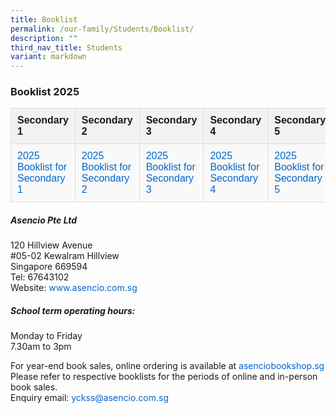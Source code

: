 ```yaml
---
title: Booklist
permalink: /our-family/Students/Booklist/
description: ""
third_nav_title: Students
variant: markdown
---
```

### Booklist 2025

<table> <tbody> <tr> <th>Secondary 1</th> <th>Secondary 2</th> <th>Secondary 3</th> <th>Secondary 4</th> <th>Secondary 5</th> </tr> <tr> <td><a href="https%3A%2F%2Fwww.yiochukangsec.edu.sg%2Ffiles%2FStudents%2FBooklist%2F2025\_Booklist\_For\_Secondary\_1.pdf">2025 Booklist for Secondary 1</a></td> <td><a href="https%3A%2F%2Fwww.yiochukangsec.edu.sg%2Ffiles%2FStudents%2FBooklist%2F2025\_Booklist\_For\_Secondary\_2.pdf">2025 Booklist for Secondary 2</a></td> <td><a href="https%3A%2F%2Fwww.yiochukangsec.edu.sg%2Ffiles%2FStudents%2FBooklist%2F2025\_Booklist\_For\_Secondary\_3.pdf">2025 Booklist for Secondary 3</a></td> <td><a href="https%3A%2F%2Fwww.yiochukangsec.edu.sg%2Ffiles%2FStudents%2FBooklist%2F2025\_Booklist\_For\_Secondary\_4.pdf">2025 Booklist for Secondary 4</a></td> <td><a href="https%3A%2F%2Fwww.yiochukangsec.edu.sg%2Ffiles%2FStudents%2FBooklist%2F2025\_Booklist\_For\_Secondary\_5.pdf">2025 Booklist for Secondary 5</a></td> </tr> </tbody> </table>

      

##### **Asencio Pte Ltd**
<ul style="margin: 0; padding: 0; list-style: none;">
	<li style="margin: 0; padding: 0;">120 Hillview Avenue</li>
	<li style="margin: 0; padding: 0;">#05-02 Kewalram Hillview</li>
	<li style="margin: 0; padding: 0;">Singapore 669594</li>
	<li style="margin: 0; padding: 0;">Tel: 67643102</li>
	<li style="margin: 0; padding: 0;">Website: <a href="http://www.asencio.com.sg">www.asencio.com.sg</a></li>
</ul>

##### **School term operating hours:**
<ul style="margin: 0; padding: 0; list-style: none;">
	<li style="margin: 0; padding: 0;">Monday to Friday</li> 
	<li style="margin: 0; padding: 0;">7.30am to 3pm</li>
</ul>

For year-end book sales, online ordering is available at [asenciobookshop.sg](https://asenciobookshop.sg/)
<br>Please refer to respective booklists for the periods of online and in-person book sales.
<br>Enquiry email:    <a href="mailto:yckss@asencio.com.sg">yckss@asencio.com.sg</a>


<style>
 canvas,
 img,
 picture,
 svg,
 video {
     display: block;
     max-width: 100%
 }

 button,
 input,
 select,
 textarea {
     font: inherit
 }

 h1,
 h2,
 h3,
 h4,
 h5,
 h6,
 p {
     overflow-wrap: break-word
 }
	

/* Optional: Reset for definition lists */
    dl, dt, dd {
        margin: 0;
        padding: 0;
    }

table {
     width: 100%;
     border-collapse: collapse;
     font-family: Arial, sans-serif;
 }

 th,
 td {
     padding: 10px;
     border: 1px solid #ddd;
     text-align: left;
 }

 th {
     background-color: #f2f2f2;
     font-weight: bold;
 }

 tr:nth-child(even) {
     background-color: #f9f9f9;
 }

 a {
     color: #0066cc;
     text-decoration: none;
 }

 a:hover {
     text-decoration: underline;
 }

</style>